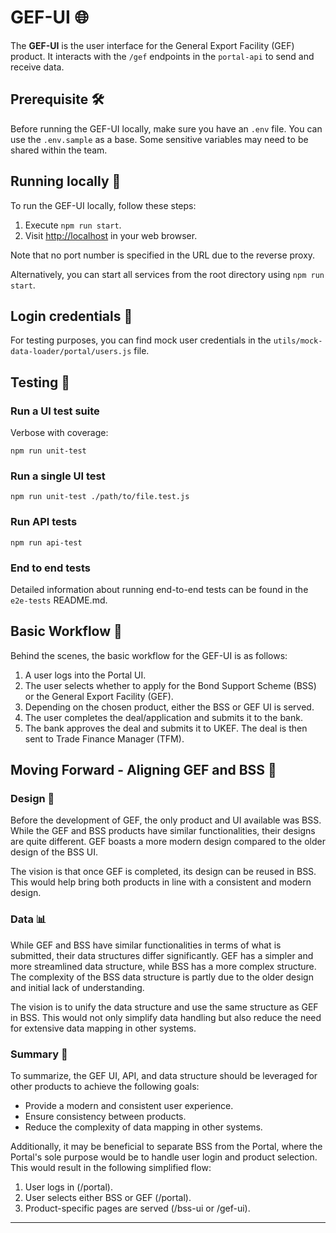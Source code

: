 # GEF-UI 🌐

The **GEF-UI** is the user interface for the General Export Facility (GEF)
product. It interacts with the `/gef` endpoints in the `portal-api` to send and
receive data.

## Prerequisite 🛠️

Before running the GEF-UI locally, make sure you have an `.env` file. You can
use the `.env.sample` as a base. Some sensitive variables may need to be shared
within the team.

## Running locally 🏃

To run the GEF-UI locally, follow these steps:

1. Execute `npm run start`.
2. Visit <http://localhost> in your web browser.

Note that no port number is specified in the URL due to the reverse proxy.

Alternatively, you can start all services from the root directory using
`npm run start`.

## Login credentials 🔑

For testing purposes, you can find mock user credentials in the
`utils/mock-data-loader/portal/users.js` file.

## Testing 🧪

### **Run a UI test suite**

Verbose with coverage:

```shell
npm run unit-test
```

### **Run a single UI test**

```shell
npm run unit-test ./path/to/file.test.js
```

### **Run API tests**

```shell
npm run api-test
```

### **End to end tests**

Detailed information about running end-to-end tests can be found in the
`e2e-tests` README.md.

## Basic Workflow 🔄

Behind the scenes, the basic workflow for the GEF-UI is as follows:

1. A user logs into the Portal UI.
2. The user selects whether to apply for the Bond Support Scheme (BSS) or the
   General Export Facility (GEF).
3. Depending on the chosen product, either the BSS or GEF UI is served.
4. The user completes the deal/application and submits it to the bank.
5. The bank approves the deal and submits it to UKEF. The deal is then sent to
   Trade Finance Manager (TFM).

## Moving Forward - Aligning GEF and BSS 🚀

### Design 🎨

Before the development of GEF, the only product and UI available was BSS. While
the GEF and BSS products have similar functionalities, their designs are quite
different. GEF boasts a more modern design compared to the older design of the
BSS UI.

The vision is that once GEF is completed, its design can be reused in BSS. This
would help bring both products in line with a consistent and modern design.

### Data 📊

While GEF and BSS have similar functionalities in terms of what is submitted,
their data structures differ significantly. GEF has a simpler and more
streamlined data structure, while BSS has a more complex structure. The
complexity of the BSS data structure is partly due to the older design and
initial lack of understanding.

The vision is to unify the data structure and use the same structure as GEF in
BSS. This would not only simplify data handling but also reduce the need for
extensive data mapping in other systems.

### Summary 📝

To summarize, the GEF UI, API, and data structure should be leveraged for other
products to achieve the following goals:

- Provide a modern and consistent user experience.
- Ensure consistency between products.
- Reduce the complexity of data mapping in other systems.

Additionally, it may be beneficial to separate BSS from the Portal, where the
Portal's sole purpose would be to handle user login and product selection. This
would result in the following simplified flow:

1. User logs in (/portal).
2. User selects either BSS or GEF (/portal).
3. Product-specific pages are served (/bss-ui or /gef-ui).

---
